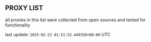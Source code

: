 ## PROXY LIST

all proxies in this list were collected from open sources and tested for functionality

last update: `2025-02-23 01:51:52.449350+00:00` UTC